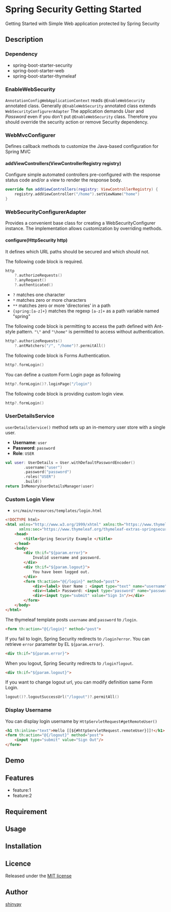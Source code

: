 # Spring Security Getting Started

Getting Started with Simple Web application protected by Spring Security

## Description
### Dependency
- spring-boot-starter-security
- spring-boot-starter-web
- spring-boot-starter-thymeleaf

### EnableWebSecurity
`AnnotationConfigWebApplicationContext` reads `@EnableWebSecurity` annotated class.
Generally `@EnableWebSecurity` annotated class extends `WebSecurityConfigurerAdapter`
The application demands *User* and *Password* even if you don't put `@EnableWebSecurity` class. Therefore you should override the security action or remove Security dependency.

### WebMvcConfigurer
Defines callback methods to customize the Java-based configuration for Spring MVC

#### addViewControllers(ViewControllerRegistry registry)
Configure simple automated controllers pre-configured with the response status code and/or a view to render the response body.

```kotlin
override fun addViewControllers(registry: ViewControllerRegistry) {
    registry.addViewController("/home").setViewName("home")
}
```

### WebSecurityConfigurerAdapter
Provides a convenient base class for creating a WebSecurityConfigurer instance. The implementation allows customization by overriding methods.

#### configure(HttpSecurity http)
It defines which URL paths should be secured and which should not.

The following code block is required.
```kotlin
http
    ?.authorizeRequests()
    ?.anyRequest()
    ?.authenticated()
```

- `?` matches one character
- `*` matches zero or more characters
- `**` matches zero or more 'directories' in a path
- `{spring:[a-z]+}` matches the regexp `[a-z]+` as a path variable named "spring"


The following code block is permitting to access the path defined with Ant-style pattern.
`"\"` and `"\home"` is permitted to access without authentication.
```kotlin
http?.authorizeRequests()
    ?.antMatchers("/", "/home")?.permitAll()
```

The following code block is Forms Authentication.
```kotlin
http?.formLogin()
```

You can define a custom Form Login page as following
```kotlin
http?.formLogin()?.loginPage("/login")
```

The following code block is providing custom login view.
```kotlin
http?.formLogin()
```

### UserDetailsService
`userDetailsService()` method sets up an in-memory user store with a single user. 
- **Username**: `user`
- **Password**: `password`
- **Role**: `USER`

```kotlin
val user: UserDetails = User.withDefaultPasswordEncoder()
        .username("user")
        .password("password")
        .roles("USER")
        .build()
return InMemoryUserDetailsManager(user)
```

### Custom Login View
- `src/main/resources/templates/login.html`

```html
<!DOCTYPE html>
<html xmlns="http://www.w3.org/1999/xhtml" xmlns:th="https://www.thymeleaf.org"
      xmlns:sec="https://www.thymeleaf.org/thymeleaf-extras-springsecurity3">
    <head>
        <title>Spring Security Example </title>
    </head>
    <body>
        <div th:if="${param.error}">
            Invalid username and password.
        </div>
        <div th:if="${param.logout}">
            You have been logged out.
        </div>
        <form th:action="@{/login}" method="post">
            <div><label> User Name : <input type="text" name="username"/> </label></div>
            <div><label> Password: <input type="password" name="password"/> </label></div>
            <div><input type="submit" value="Sign In"/></div>
        </form>
    </body>
</html>
```

The thymeleaf template posts `username` and `password` to `/login`.
```html
<form th:action="@{/login}" method="post">
```

If you fail to login, Spring Security redirects to `/login?error`. You can retrieve `error` parameter by EL `${param.error}`.
```html
<div th:if="${param.error}">
```

When you logout, Spring Security redirects to `/login?logout`.
```html
<div th:if="${param.logout}">
```

If you want to change logout url, you can modify definition same Form Login.
```kotlin
logout()?.logoutSuccessUrl("/logout")?.permitAll()
```

### Display Username
You can display login username by `HttpServletRequest#getRemoteUser()`
```html
<h1 th:inline="text">Hello [[${#httpServletRequest.remoteUser}]]!</h1>
<form th:action="@{/logout}" method="post">
    <input type="submit" value="Sign Out"/>
</form>
```

## Demo

## Features

- feature:1
- feature:2

## Requirement

## Usage

## Installation

## Licence

Released under the [MIT license](https://gist.githubusercontent.com/shinyay/56e54ee4c0e22db8211e05e70a63247e/raw/34c6fdd50d54aa8e23560c296424aeb61599aa71/LICENSE)

## Author

[shinyay](https://github.com/shinyay)
